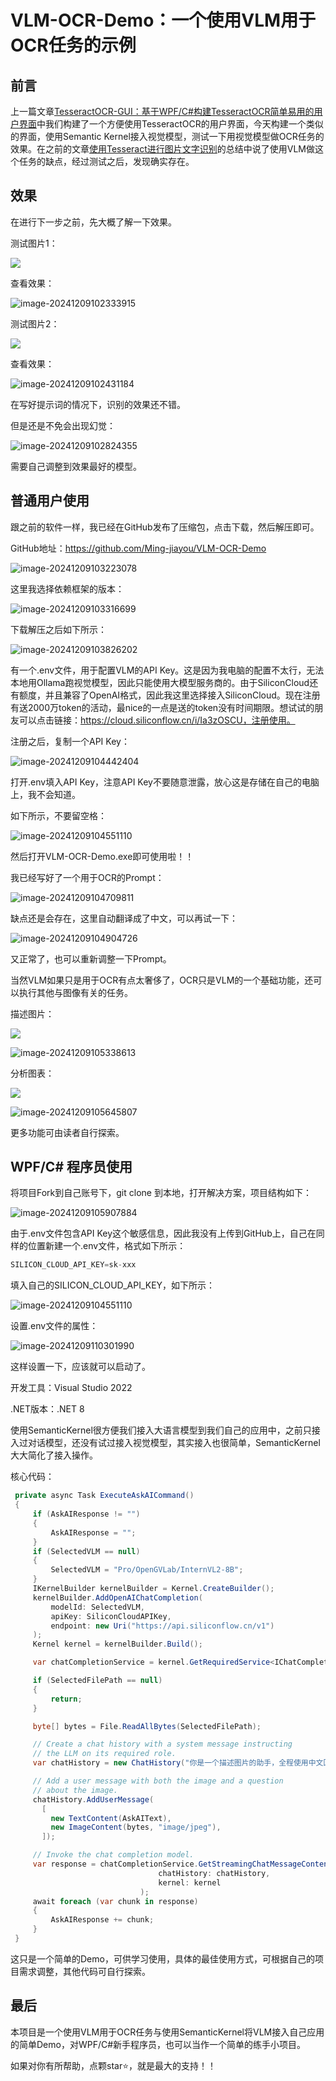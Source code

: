 # VLM-OCR-Demo：一个使用VLM用于OCR任务的示例

## 前言

上一篇文章[TesseractOCR-GUI：基于WPF/C#构建TesseractOCR简单易用的用户界面](https://mp.weixin.qq.com/s/t_C360h6AP9P4GfssZnkbA)中我们构建了一个方便使用TesseractOCR的用户界面，今天构建一个类似的界面，使用Semantic Kernel接入视觉模型，测试一下用视觉模型做OCR任务的效果。在之前的文章[使用Tesseract进行图片文字识别](https://mp.weixin.qq.com/s/C2o0-RtubtQb4pzys2wx6w)的总结中说了使用VLM做这个任务的缺点，经过测试之后，发现确实存在。

## 效果

在进行下一步之前，先大概了解一下效果。

测试图片1：

![](https://mingupupup.oss-cn-wuhan-lr.aliyuncs.com/imgs/SemanticKernel-Test1.png)

查看效果：

![image-20241209102333915](https://mingupupup.oss-cn-wuhan-lr.aliyuncs.com/imgs/image-20241209102333915.png)

测试图片2：

![](https://mingupupup.oss-cn-wuhan-lr.aliyuncs.com/imgs/SemanticKernel-Test2.png)

查看效果：

![image-20241209102431184](https://mingupupup.oss-cn-wuhan-lr.aliyuncs.com/imgs/image-20241209102431184.png)

在写好提示词的情况下，识别的效果还不错。

但是还是不免会出现幻觉：

![image-20241209102824355](https://mingupupup.oss-cn-wuhan-lr.aliyuncs.com/imgs/image-20241209102824355.png)

需要自己调整到效果最好的模型。

## 普通用户使用

跟之前的软件一样，我已经在GitHub发布了压缩包，点击下载，然后解压即可。

GitHub地址：https://github.com/Ming-jiayou/VLM-OCR-Demo

![image-20241209103223078](https://mingupupup.oss-cn-wuhan-lr.aliyuncs.com/imgs/image-20241209103223078.png)

这里我选择依赖框架的版本：

![image-20241209103316699](https://mingupupup.oss-cn-wuhan-lr.aliyuncs.com/imgs/image-20241209103316699.png)

下载解压之后如下所示：

![image-20241209103826202](https://mingupupup.oss-cn-wuhan-lr.aliyuncs.com/imgs/image-20241209103826202.png)

有一个.env文件，用于配置VLM的API Key。这是因为我电脑的配置不太行，无法本地用Ollama跑视觉模型，因此只能使用大模型服务商的。由于SiliconCloud还有额度，并且兼容了OpenAI格式，因此我这里选择接入SiliconCloud。现在注册有送2000万token的活动，最nice的一点是送的token没有时间期限。想试试的朋友可以点击链接：https://cloud.siliconflow.cn/i/Ia3zOSCU，注册使用。

注册之后，复制一个API Key：

![image-20241209104442404](https://mingupupup.oss-cn-wuhan-lr.aliyuncs.com/imgs/image-20241209104442404.png)

打开.env填入API Key，注意API Key不要随意泄露，放心这是存储在自己的电脑上，我不会知道。

如下所示，不要留空格：

![image-20241209104551110](https://mingupupup.oss-cn-wuhan-lr.aliyuncs.com/imgs/image-20241209104551110.png)

然后打开VLM-OCR-Demo.exe即可使用啦！！

我已经写好了一个用于OCR的Prompt：

![image-20241209104709811](https://mingupupup.oss-cn-wuhan-lr.aliyuncs.com/imgs/image-20241209104709811.png)

缺点还是会存在，这里自动翻译成了中文，可以再试一下：

![image-20241209104904726](https://mingupupup.oss-cn-wuhan-lr.aliyuncs.com/imgs/image-20241209104904726.png)

又正常了，也可以重新调整一下Prompt。

当然VLM如果只是用于OCR有点太奢侈了，OCR只是VLM的一个基础功能，还可以执行其他与图像有关的任务。

描述图片：

![](https://mingupupup.oss-cn-wuhan-lr.aliyuncs.com/imgs/Prism.jpg)

![image-20241209105338613](https://mingupupup.oss-cn-wuhan-lr.aliyuncs.com/imgs/image-20241209105338613.png)

分析图表：

![](https://mingupupup.oss-cn-wuhan-lr.aliyuncs.com/imgs/R.png)

![image-20241209105645807](https://mingupupup.oss-cn-wuhan-lr.aliyuncs.com/imgs/image-20241209105645807.png)

更多功能可由读者自行探索。

## WPF/C# 程序员使用

将项目Fork到自己账号下，git clone 到本地，打开解决方案，项目结构如下：

![image-20241209105907884](https://mingupupup.oss-cn-wuhan-lr.aliyuncs.com/imgs/image-20241209105907884.png)

由于.env文件包含API Key这个敏感信息，因此我没有上传到GitHub上，自己在同样的位置新建一个.env文件，格式如下所示：

```csharp
SILICON_CLOUD_API_KEY=sk-xxx
```

填入自己的SILICON_CLOUD_API_KEY，如下所示：

![image-20241209104551110](https://mingupupup.oss-cn-wuhan-lr.aliyuncs.com/imgs/image-20241209104551110.png)

设置.env文件的属性：

![image-20241209110301990](https://mingupupup.oss-cn-wuhan-lr.aliyuncs.com/imgs/image-20241209110301990.png)

这样设置一下，应该就可以启动了。

开发工具：Visual Studio 2022

.NET版本：.NET 8

使用SemanticKernel很方便我们接入大语言模型到我们自己的应用中，之前只接入过对话模型，还没有试过接入视觉模型，其实接入也很简单，SemanticKernel大大简化了接入操作。

核心代码：

```csharp
 private async Task ExecuteAskAICommand()
 {
     if (AskAIResponse != "")
     {
         AskAIResponse = "";
     }
     if (SelectedVLM == null)
     {
         SelectedVLM = "Pro/OpenGVLab/InternVL2-8B";
     }
     IKernelBuilder kernelBuilder = Kernel.CreateBuilder();
     kernelBuilder.AddOpenAIChatCompletion(
         modelId: SelectedVLM,
         apiKey: SiliconCloudAPIKey,
         endpoint: new Uri("https://api.siliconflow.cn/v1")
     );
     Kernel kernel = kernelBuilder.Build();

     var chatCompletionService = kernel.GetRequiredService<IChatCompletionService>();

     if (SelectedFilePath == null)
     {
         return;
     }

     byte[] bytes = File.ReadAllBytes(SelectedFilePath);

     // Create a chat history with a system message instructing
     // the LLM on its required role.
     var chatHistory = new ChatHistory("你是一个描述图片的助手，全程使用中文回答");

     // Add a user message with both the image and a question
     // about the image.
     chatHistory.AddUserMessage(
       [
         new TextContent(AskAIText),
         new ImageContent(bytes, "image/jpeg"),
       ]);

     // Invoke the chat completion model.        
     var response = chatCompletionService.GetStreamingChatMessageContentsAsync(
                                 chatHistory: chatHistory,
                                 kernel: kernel
                             );
     await foreach (var chunk in response)
     {
         AskAIResponse += chunk;
     }
 }
```

这只是一个简单的Demo，可供学习使用，具体的最佳使用方式，可根据自己的项目需求调整，其他代码可自行探索。

## 最后

本项目是一个使用VLM用于OCR任务与使用SemanticKernel将VLM接入自己应用的简单Demo，对WPF/C#新手程序员，也可以当作一个简单的练手小项目。

如果对你有所帮助，点颗star⭐，就是最大的支持！！

